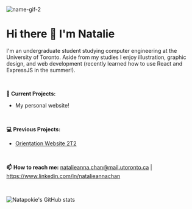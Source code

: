 ![name-gif-2](https://user-images.githubusercontent.com/86009011/194741059-3236a41a-a01f-433d-bc49-1164d2e860bf.gif)

# Hi there 👋 I'm Natalie 
I'm an undergraduate student studying computer engineering at the University of Toronto. Aside from my studies I enjoy illustration, graphic design, and web development (recently learned how to use React and ExpressJS in the summer!).

<br>

**🔭 Current Projects:** 
* My personal website!

<br>

**💻 Previous Projects:**
* [Orientation Website 2T2](https://github.com/UofT-Frosh-Orientation/orientation-website)

<br>

**📫 How to reach me:**
natalieanna.chan@mail.utoronto.ca | https://www.linkedin.com/in/natalieannachan

<br>

![Natapokie's GitHub stats](https://github-readme-stats.vercel.app/api?username=natapokie&theme=material-palenight&show_icons=true)

<!--
**natapokie/natapokie** is a ✨ _special_ ✨ repository because its `README.md` (this file) appears on your GitHub profile.

Here are some ideas to get you started:

- 🔭 I’m currently working on ...
- 🌱 I’m currently learning ...
- 👯 I’m looking to collaborate on ...
- 🤔 I’m looking for help with ...
- 💬 Ask me about ...
- 📫 How to reach me: ...
- 😄 Pronouns: ...
- ⚡ Fun fact: ...
-->



